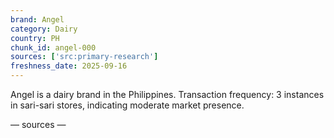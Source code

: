 ```yaml
---
brand: Angel
category: Dairy
country: PH
chunk_id: angel-000
sources: ['src:primary-research']
freshness_date: 2025-09-16
---
```


Angel is a dairy brand in the Philippines. Transaction frequency: 3 instances in sari-sari stores, indicating moderate market presence.

— sources —
